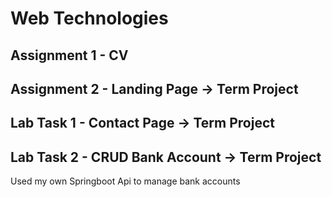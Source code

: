 # Web Technologies

## Assignment 1 - CV
## Assignment 2 - Landing Page -> Term Project
## Lab Task   1 - Contact Page -> Term Project
## Lab Task   2 - CRUD Bank Account -> Term Project
Used my own Springboot Api to manage bank accounts
